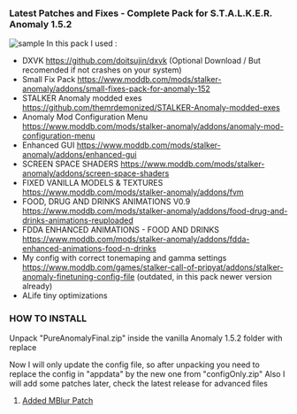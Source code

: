### Latest Patches and Fixes - Complete Pack for S.T.A.L.K.E.R. Anomaly 1.5.2
![sample](https://github.com/TheOldRustyCrown/cleananomaly/assets/13091768/3306a897-f1dc-4114-9bb5-d8e255af11e1)
In this pack I used :

- DXVK https://github.com/doitsujin/dxvk (Optional Download / But recomended if not crashes on your system)
- Small Fix Pack https://www.moddb.com/mods/stalker-anomaly/addons/small-fixes-pack-for-anomaly-152
- STALKER Anomaly modded exes https://github.com/themrdemonized/STALKER-Anomaly-modded-exes
- Anomaly Mod Configuration Menu https://www.moddb.com/mods/stalker-anomaly/addons/anomaly-mod-configuration-menu
- Enhanced GUI https://www.moddb.com/mods/stalker-anomaly/addons/enhanced-gui
- SCREEN SPACE SHADERS https://www.moddb.com/mods/stalker-anomaly/addons/screen-space-shaders
- FIXED VANILLA MODELS & TEXTURES https://www.moddb.com/mods/stalker-anomaly/addons/fvm
- FOOD, DRUG AND DRINKS ANIMATIONS V0.9 https://www.moddb.com/mods/stalker-anomaly/addons/food-drug-and-drinks-animations-reuploaded
- FDDA ENHANCED ANIMATIONS - FOOD AND DRINKS https://www.moddb.com/mods/stalker-anomaly/addons/fdda-enhanced-animations-food-n-drinks
- My config with correct tonemaping and gamma settings https://www.moddb.com/games/stalker-call-of-pripyat/addons/stalker-anomaly-finetuning-config-file (outdated, in this pack newer version already)
- ALife tiny optimizations

### HOW TO INSTALL

Unpack "PureAnomalyFinal.zip" inside the vanilla Anomaly 1.5.2 folder with replace

Now I will only update the config file, so after unpacking you need to replace the config in "appdata" by the new one from "configOnly.zip"
Also I will add some patches later, check the latest release for advanced files
1. [Added MBlur Patch](https://www.moddb.com/mods/stalker-anomaly/addons/enhanced-motion-blur)

